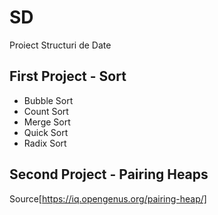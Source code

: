 # SD
Proiect Structuri de Date
## First Project - Sort
  - Bubble Sort
  - Count Sort 
  - Merge Sort 
  - Quick Sort 
  - Radix Sort 

## Second Project - Pairing Heaps

Source[https://iq.opengenus.org/pairing-heap/]

